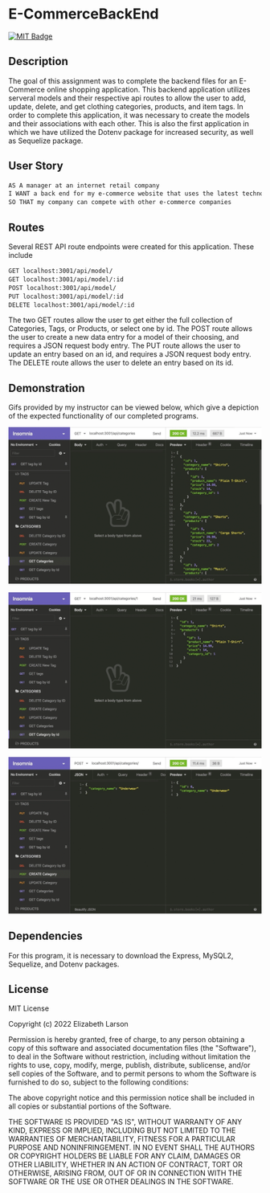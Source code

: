# E-CommerceBackEnd

[![MIT Badge](https://img.shields.io/badge/License-MIT-yellow.svg)](https://mit-license.org/)

## Description

The goal of this assignment was to complete the backend files for an E-Commerce online shopping application. This backend application utilizes serveral models and their respective api routes to allow the user to add, update, delete, and get clothing categories, products, and item tags. In order to complete this application, it was necessary to create the models and their associations with each other. This is also the first application in which we have utilized the Dotenv package for increased security, as well as Sequelize package.

## User Story

```md
AS A manager at an internet retail company
I WANT a back end for my e-commerce website that uses the latest technologies
SO THAT my company can compete with other e-commerce companies
```

## Routes

Several REST API route endpoints were created for this application. These include

```md
GET localhost:3001/api/model/
GET localhost:3001/api/model/:id
POST localhost:3001/api/model/
PUT localhost:3001/api/model/:id
DELETE localhost:3001/api/model/:id
```

The two GET routes allow the user to get either the full collection of Categories, Tags, or Products, or select one by id.
The POST route allows the user to create a new data entry for a model of their choosing, and requires a JSON request body entry.
The PUT route allows the user to update an entry based on an id, and requires a JSON request body entry.
The DELETE route allows the user to delete an entry based on its id.

## Demonstration

Gifs provided by my instructor can be viewed below, which give a depiction of the expected functionality of our completed programs.

![Gif1](./Assets/13-orm-homework-demo-01.gif)

![Gif2](./Assets/13-orm-homework-demo-02.gif)

![Gif3](./Assets/13-orm-homework-demo-03.gif)

## Dependencies

For this program, it is necessary to download the Express, MySQL2, Sequelize, and Dotenv packages.

## License

MIT License

Copyright (c) 2022 Elizabeth Larson

Permission is hereby granted, free of charge, to any person obtaining a copy
of this software and associated documentation files (the "Software"), to deal
in the Software without restriction, including without limitation the rights
to use, copy, modify, merge, publish, distribute, sublicense, and/or sell
copies of the Software, and to permit persons to whom the Software is
furnished to do so, subject to the following conditions:

The above copyright notice and this permission notice shall be included in all
copies or substantial portions of the Software.

THE SOFTWARE IS PROVIDED "AS IS", WITHOUT WARRANTY OF ANY KIND, EXPRESS OR
IMPLIED, INCLUDING BUT NOT LIMITED TO THE WARRANTIES OF MERCHANTABILITY,
FITNESS FOR A PARTICULAR PURPOSE AND NONINFRINGEMENT. IN NO EVENT SHALL THE
AUTHORS OR COPYRIGHT HOLDERS BE LIABLE FOR ANY CLAIM, DAMAGES OR OTHER
LIABILITY, WHETHER IN AN ACTION OF CONTRACT, TORT OR OTHERWISE, ARISING FROM,
OUT OF OR IN CONNECTION WITH THE SOFTWARE OR THE USE OR OTHER DEALINGS IN THE
SOFTWARE.
